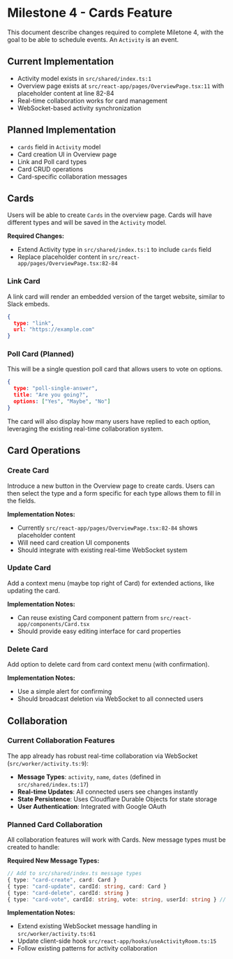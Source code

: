 # Milestone 4 - Cards Feature

This document describe changes required to complete Miletone 4, with the goal to be able to schedule events.
An `Activity` is an event.

## Current Implementation

- Activity model exists in `src/shared/index.ts:1`
- Overview page exists at `src/react-app/pages/OverviewPage.tsx:11` with placeholder content at line 82-84
- Real-time collaboration works for card management
- WebSocket-based activity synchronization

## Planned Implementation

- `cards` field in `Activity` model
- Card creation UI in Overview page
- Link and Poll card types
- Card CRUD operations
- Card-specific collaboration messages

## Cards

Users will be able to create `Cards` in the overview page. Cards will have different types and will be saved in the `Activity` model.

**Required Changes:**
- Extend Activity type in `src/shared/index.ts:1` to include `cards` field
- Replace placeholder content in `src/react-app/pages/OverviewPage.tsx:82-84`

### Link Card

A link card will render an embedded version of the target website, similar to Slack embeds.

```json
{
  type: "link",
  url: "https://example.com"
}
```

### Poll Card (Planned)

This will be a single question poll card that allows users to vote on options.

```json
{
  type: "poll-single-answer",
  title: "Are you going?",
  options: ["Yes", "Maybe", "No"]
}
```

The card will also display how many users have replied to each option, leveraging the existing real-time collaboration system.

## Card Operations

### Create Card

Introduce a new button in the Overview page to create cards. Users can then select the type and a form specific for each type allows them to fill in the fields.

**Implementation Notes:**

- Currently `src/react-app/pages/OverviewPage.tsx:82-84` shows placeholder content
- Will need card creation UI components
- Should integrate with existing real-time WebSocket system

### Update Card

Add a context menu (maybe top right of Card) for extended actions, like updating the card.

**Implementation Notes:**

- Can reuse existing Card component pattern from `src/react-app/components/Card.tsx`
- Should provide easy editing interface for card properties

### Delete Card

Add option to delete card from card context menu (with confirmation).

**Implementation Notes:**
- Use a simple alert for confirming
- Should broadcast deletion via WebSocket to all connected users

## Collaboration

### Current Collaboration Features

The app already has robust real-time collaboration via WebSocket (`src/worker/activity.ts:9`):

- **Message Types**: `activity`, `name`, `dates` (defined in `src/shared/index.ts:17`)
- **Real-time Updates**: All connected users see changes instantly
- **State Persistence**: Uses Cloudflare Durable Objects for state storage
- **User Authentication**: Integrated with Google OAuth

### Planned Card Collaboration

All collaboration features will work with Cards. New message types must be created to handle:

**Required New Message Types:**
```typescript
// Add to src/shared/index.ts message types
{ type: "card-create", card: Card }
{ type: "card-update", cardId: string, card: Card }
{ type: "card-delete", cardId: string }
{ type: "card-vote", cardId: string, vote: string, userId: string } // for poll cards
```

**Implementation Notes:**
- Extend existing WebSocket message handling in `src/worker/activity.ts:61`
- Update client-side hook `src/react-app/hooks/useActivityRoom.ts:15`
- Follow existing patterns for activity collaboration
